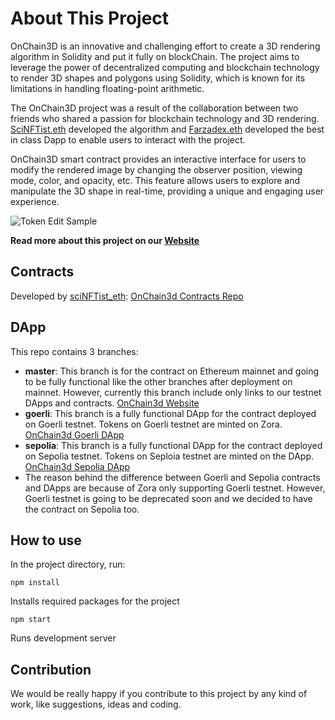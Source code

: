 # About This Project

OnChain3D is an innovative and challenging effort to create a 3D rendering algorithm in Solidity and put it fully on blockChain. The project aims to leverage the power of decentralized computing and blockchain technology to render 3D shapes and polygons using Solidity, which is known for its limitations in handling floating-point arithmetic.

The OnChain3D project was a result of the collaboration between two friends who shared a passion for blockchain technology and 3D rendering. [SciNFTist.eth](https://twitter.com/sciNFTist") developed the algorithm and [Farzadex.eth](https://twitter.com/farzadex) developed the best in class Dapp to enable users to interact with the project.

OnChain3D smart contract provides an interactive interface for users to modify the rendered image by changing the observer position, viewing mode, color, and opacity, etc. This feature allows users to explore and manipulate the 3D shape in real-time, providing a unique and engaging user experience.

![Token Edit Sample](public/token-edit.gif)

**Read more about this project on our [Website](https://onchain3d.xyz)**

## Contracts
Developed by [sciNFTist_eth](https://github.com/shypink): [OnChain3d Contracts Repo](https://github.com/shypink/OnChain3d)


## DApp
This repo contains 3 branches:
- **master**: This branch is for the contract on Ethereum mainnet and going to be fully functional like the other branches after deployment on mainnet. However, currently this branch include only links to our testnet DApps and contracts.
[OnChain3d Website](https://onchain3d.xyz)
- **goerli**: This branch is a fully functional DApp for the contract deployed on Goerli testnet. Tokens on Goerli testnet are minted on Zora.
[OnChain3d Goerli DApp](https://goerli.onchain3d.xyz)
- **sepolia**: This branch is a fully functional DApp for the contract deployed on Sepolia testnet. Tokens on Seploia testnet are minted on the DApp. 
[OnChain3d Sepolia DApp](https://sepolia.onchain3d.xyz)
- The reason behind the difference between Goerli and Sepolia contracts and DApps are because of Zora only supporting Goerli testnet. However, Goerli testnet is going to be deprecated soon and we decided to have the contract on Sepolia too.

## How to use

In the project directory, run:

`npm install`

Installs required packages for the project

`npm start`

Runs development server

## Contribution
We would be really happy if you contribute to this project by any kind of work, like suggestions, ideas and coding.



